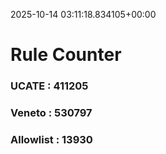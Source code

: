 2025-10-14 03:11:18.834105+00:00
# Rule Counter 
 ### UCATE : 411205

 ### Veneto : 530797

 ### Allowlist : 13930